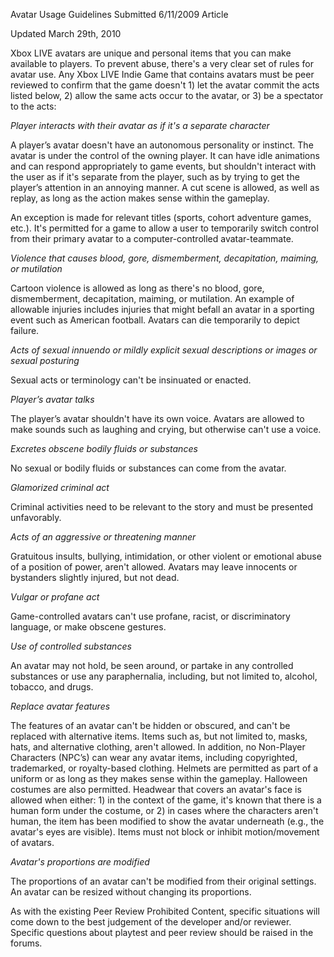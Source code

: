 Avatar Usage Guidelines
Submitted
6/11/2009
Article

Updated March 29th, 2010

Xbox LIVE avatars are unique and personal items that you can make available to players. To prevent abuse, there's a very clear set of rules for avatar use. Any Xbox LIVE Indie Game that contains avatars must be peer reviewed to confirm that the game doesn't 1) let the avatar commit the acts listed below, 2) allow the same acts occur to the avatar, or 3) be a spectator to the acts:

*Player interacts with their avatar as if it's a separate character*

A player’s avatar doesn't have an autonomous personality or instinct. The avatar is under the control of the owning player. It can have idle animations and can respond appropriately to game events, but shouldn't interact with the user as if it's separate from the player, such as by trying to get the player’s attention in an annoying manner. A cut scene is allowed, as well as replay, as long as the action makes sense within the gameplay.

An exception is made for relevant titles (sports, cohort adventure games, etc.). It's permitted for a game to allow a user to temporarily switch control from their primary avatar to a computer-controlled avatar-teammate.

*Violence that causes blood, gore, dismemberment, decapitation, maiming, or mutilation*

Cartoon violence is allowed as long as there's no blood, gore, dismemberment, decapitation, maiming, or mutilation. An example of allowable injuries includes injuries that might befall an avatar in a sporting event such as American football. Avatars can die temporarily to depict failure.

*Acts of sexual innuendo or mildly explicit sexual descriptions or images or sexual posturing*

Sexual acts or terminology can't be insinuated or enacted.

*Player’s avatar talks*

The player’s avatar shouldn't have its own voice. Avatars are allowed to make sounds such as laughing and crying, but otherwise can't use a voice.

*Excretes obscene bodily fluids or substances*

No sexual or bodily fluids or substances can come from the avatar.

*Glamorized criminal act*

Criminal activities need to be relevant to the story and must be presented unfavorably.

*Acts of an aggressive or threatening manner*

Gratuitous insults, bullying, intimidation, or other violent or emotional abuse of a position of power, aren't allowed. Avatars may leave innocents or bystanders slightly injured, but not dead.

*Vulgar or profane act*

Game-controlled avatars can't use profane, racist, or discriminatory language, or make obscene gestures.

*Use of controlled substances*

An avatar may not hold, be seen around, or partake in any controlled substances or use any paraphernalia, including, but not limited to, alcohol, tobacco, and drugs.

*Replace avatar features*

The features of an avatar can't be hidden or obscured, and can't be replaced with alternative items. Items such as, but not limited to, masks, hats, and alternative clothing, aren't allowed. In addition, no Non-Player Characters (NPC’s) can wear any avatar items, including copyrighted, trademarked, or royalty-based clothing. Helmets are permitted as part of a uniform or as long as they makes sense within the gameplay. Halloween costumes are also permitted. Headwear that covers an avatar's face is allowed when either: 1) in the context of the game, it's known that there is a human form under the costume, or 2) in cases where the characters aren't human, the item has been modified to show the avatar underneath (e.g., the avatar's eyes are visible). Items must not block or inhibit motion/movement of avatars.

*Avatar's proportions are modified*

The proportions of an avatar can't be modified from their original settings. An avatar can be resized without changing its proportions.


As with the existing Peer Review Prohibited Content, specific situations will come down to the best judgement of the developer and/or reviewer. Specific questions about playtest and peer review should be raised in the forums.